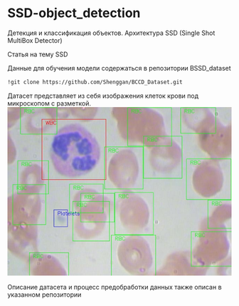 # SSD-object_detection
Детекция и классификация объектов. Архитектура SSD (Single Shot MultiBox Detector)

Статья на тему SSD

Данные для обучения модели содержаться в репозитории BSSD_dataset 
```bash
!git clone https://github.com/Shenggan/BCCD_Dataset.git
```
Датасет представляет из себя изображения клеток крови под микроскопом с разметкой.
![клеток крови под микроскопом с разметкой.](https://github.com/nboravlev/SSD-object_detection/blob/main/example.jpg)

Описание датасета и процесс предобработки данных также описан в указанном репозитории

